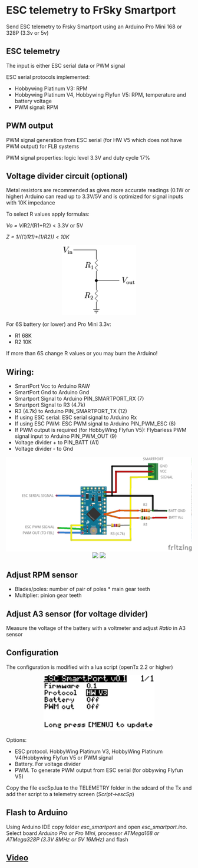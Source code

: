 # ESC telemetry to FrSky Smartport

Send ESC telemetry to Frsky Smartport using an Arduino Pro Mini 168 or 328P (3.3v or 5v)

## ESC telemetry

The input is either ESC serial data or PWM signal

ESC serial protocols implemented:

- Hobbywing Platinum V3: RPM
- Hobbywing Platinum V4, Hobbywing Flyfun V5: RPM, temperature and battery voltage
- PWM signal: RPM

## PWM output

PWM signal generation from ESC serial (for HW V5 which does not have PWM output) for FLB systems

PWM signal properties: logic level 3.3V and duty cycle 17%

## Voltage divider circuit (optional)

Metal resistors are recommended as gives more accurate readings (0.1W or higher)
Arduino can read up to 3.3V/5V and is optimized for signal inputs with 10K impedance

To select R values apply formulas:

*Vo = Vi*R2/(R1+R2) < 3.3V or 5V

*Z = 1/((1/R1)+(1/R2)) < 10K*

<p align="center"><img src="./images/Resistive_divider.png" width="200"></p>

For 6S battery (or lower) and Pro Mini 3.3v:

 - R1 68K
 - R2 10K

If more than 6S change R values or you may burn the Arduino!

## Wiring:

 - SmartPort Vcc to Arduino RAW
 - SmartPort Gnd to Arduino Gnd
 - Smartport Signal to Arduino PIN_SMARTPORT_RX (7)
 - Smartport Signal to R3 (4.7k)
 - R3 (4.7k) to Arduino PIN_SMARTPORT_TX (12)
 - If using ESC serial: ESC serial signal to Arduino Rx
 - If using ESC PWM: ESC PWM signal to Arduino PIN_PWM_ESC (8)
 - If PWM output is required (for HobbyWing Flyfun V5): Flybarless PWM signal input to Arduino PIN_PWM_OUT (9)
 - Voltage divider + to PIN_BATT (A1)
 - Voltage divider - to Gnd

<p align="center"><img src="./images/esc_smartport11.png" width="600">
<img src="./images/top.jpg" width="400">
<img src="./images/bottom.jpg" width="400"></p>


## Adjust RPM sensor

- Blades/poles: number of pair of poles * main gear teeth  
- Multiplier: pinion gear teeth

## Adjust A3 sensor (for voltage divider)

Measure the voltage of the battery with a voltmeter and adjust *Ratio* in A3 sensor

## Configuration

The configuration is modified with a lua script (openTx 2.2 or higher)

<p align="center"><img src="./images/escSp.bmp" width="300"></p>

Options:

- ESC protocol. HobbyWing Platinum V3, HobbyWing Platinum V4/Hobbywing Flyfun V5 or PWM signal
- Battery. For voltage divider
- PWM. To generate PWM output from ESC serial  (for obbywing Flyfun V5)

Copy the file escSp.lua to the TELEMETRY folder in the sdcard of the Tx and add ther script to a telemetry screen (*Script->escSp*)

## Flash to Arduino

Using Arduino IDE copy folder *esc_smartport* and open *esc_smartport.ino*. Select board *Arduino Pro or Pro Mini*, processor *ATMega168 or ATMega328P (3.3V 8MHz or 5V 16MHz)* and flash

## [Video](https://youtu.be/Mby2rlmAMlU)
